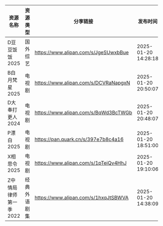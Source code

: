 | 资源名称          | 资源类型   | 分享链接                                 | 发布时间                |
| ------------- | ------ | ------------------------------------ | ------------------- |
| D豆豆饭饭2025     | 国外综艺   | https://www.alipan.com/s/JgeSUwxbBue | 2025-01-20 14:28:18 |
| B白月梵星2025     | 电视剧    | https://www.alipan.com/s/DCVRaNapgxN | 2025-01-20 20:50:07 |
| D大奉打更人2024    | 电视剧    | https://www.alipan.com/s/BqWd3BcTWGb | 2025-01-20 20:48:07 |
| P漂白2025       | 电视剧    | https://pan.quark.cn/s/397e7b8c4a16  | 2025-01-20 18:51:00 |
| X相思令2025      | 电视剧    | https://www.alipan.com/s/1pTeiQv4HhJ | 2025-01-20 19:10:06 |
| Z中情局律师第一季2022 | 经典外语剧集 | https://www.alipan.com/s/1hxqJtSBWVA | 2025-01-20 14:38:09 |
